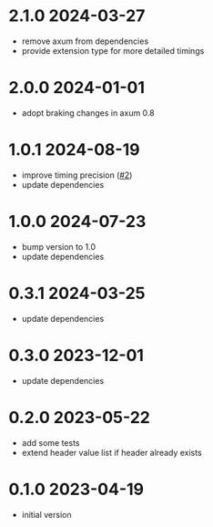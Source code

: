 # 2.1.0 2024-03-27

* remove axum from dependencies
* provide extension type for more detailed timings

# 2.0.0 2024-01-01

* adopt braking changes in axum 0.8

# 1.0.1 2024-08-19

* improve timing precision ([#2])
* update dependencies

[#2]: https://github.com/JensWalter/axum-server-timing/pull/2

# 1.0.0 2024-07-23

* bump version to 1.0
* update dependencies

# 0.3.1 2024-03-25

* update dependencies

# 0.3.0 2023-12-01

* update dependencies

# 0.2.0 2023-05-22

* add some tests
* extend header value list if header already exists

# 0.1.0 2023-04-19

* initial version